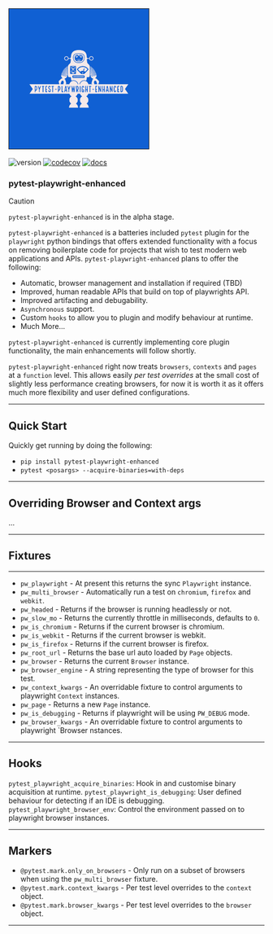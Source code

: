 <img src="https://github.com/symonk/pytest-playwright-enhanced/blob/main/.github/images/logo.png" border="1" width="275" height="275">

![version](https://img.shields.io/pypi/v/pytest-playwright-enhanced?color=%2342f54b&label=&style=flat-square)
[![codecov](https://codecov.io/gh/symonk/pytest-playwright-enhanced/branch/main/graph/badge.svg)](https://codecov.io/gh/symonk/pytest-playwright-enhanced)
[![docs](https://img.shields.io/badge/documentation-online-brightgreen.svg)](https://symonk.github.io/pytest-playwright-enhanced/)


### pytest-playwright-enhanced


> [!CAUTION]
> `pytest-playwright-enhanced` is in the alpha stage.


`pytest-playwright-enhanced` is a batteries included `pytest` plugin for the `playwright` python bindings that 
offers extended functionality with a focus on removing boilerplate code for projects that wish to test modern 
web applications and APIs. `pytest-playwright-enhanced` plans to offer the following:

 * Automatic, browser management and installation if required (TBD)
 * Improved, human readable APIs that build on top of playwrights API.
 * Improved artifacting and debugability.
 * `Asynchronous` support.
 * Custom `hooks` to allow you to plugin and modify behaviour at runtime.
 * Much More...

 `pytest-playwright-enhanced` is currently implementing core plugin functionality, the main enhancements
 will follow shortly.

 `pytest-playwright-enhanced` right now treats `browsers`, `contexts` and `pages` at a `function` level.  This allows
 easily _per test overrides_ at the small cost of slightly less performance creating browsers, for now it is worth it
 as it offers much more flexibility and user defined configurations.

-----

## Quick Start

Quickly get running by doing the following:

* `pip install pytest-playwright-enhanced`
* `pytest <posargs> --acquire-binaries=with-deps`


-----


## Overriding Browser and Context args

...

-----


## Fixtures

-----

 * `pw_playwright` - At present this returns the sync `Playwright` instance.
 * `pw_multi_browser` - Automatically run a test on `chromium`, `firefox` and `webkit`.
 * `pw_headed` - Returns if the browser is running headlessly or not.
 * `pw_slow_mo` - Returns the currently throttle in milliseconds, defaults to `0`.
 * `pw_is_chromium` - Returns if the current browser is chromium.
 * `pw_is_webkit` - Returns if the current browser is webkit.
 * `pw_is_firefox` - Returns if the current browser is firefox.
 * `pw_root_url` - Returns the base url auto loaded by `Page` objects.
 * `pw_browser` - Returns the current `Browser` instance.
 * `pw_browser_engine` - A string representing the type of browser for this test.
 * `pw_context_kwargs` - An overridable fixture to control arguments to playwright `Context` instances.
 * `pw_page` - Returns a new `Page` instance.
 * `pw_is_debugging` - Returns if playwright will be using `PW_DEBUG` mode.
 * `pw_browser_kwargs` - An overridable fixture to control arguments to playwright `Browser
nstances.

-----


## Hooks

`pytest_playwright_acquire_binaries`: Hook in and customise binary acquisition at runtime.
`pytest_playwright_is_debugging`: User defined behaviour for detecting if an IDE is debugging.
`pytest_playwright_browser_env`: Control the environment passed on to playwright browser instances.


-----

## Markers

 - `@pytest.mark.only_on_browsers` - Only run on a subset of browsers when using the `pw_multi_browser` fixture.
 - `@pytest.mark.context_kwargs` - Per test level overrides to the `context` object.
 - `@pytest.mark.browser_kwargs` - Per test level overrides to the `browser` object.

----- 
